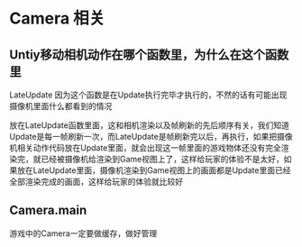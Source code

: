 # Camera 相关

## Untiy移动相机动作在哪个函数里，为什么在这个函数里

LateUpdate
因为这个函数是在Update执行完毕才执行的，不然的话有可能出现摄像机里面什么都看到的情况

放在LateUpdate函数里面，这和相机渲染以及帧刷新的先后顺序有关，我们知道Update是每一帧刷新一次，而LateUpdate是帧刷新完以后，再执行，如果把摄像机相关动作代码放在Update里面，就会出现这一帧里面的游戏物体还没有完全渲染完，就已经被摄像机给渲染到Game视图上了，这样给玩家的体验不是太好，如果放在LateUpdate里面，摄像机渲染到Game视图上的画面都是Update里面已经全部渲染完成的画面，这样给玩家的体验就比较好

## Camera.main

游戏中的Camera一定要做缓存，做好管理
